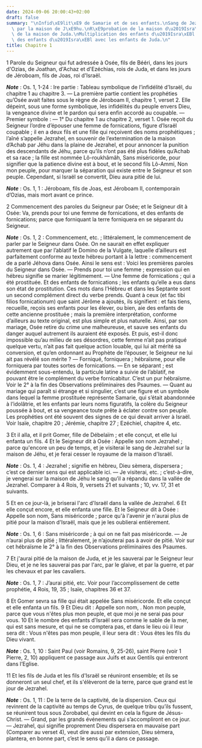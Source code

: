 ```yaml
---
date: 2024-09-06 20:00:43+02:00
draft: false
summary: "\nInfid\xE9lit\xE9 de Samarie et de ses enfants.\nSang de Jezrahel veng\xE9\
  \ par la maison de J\xE9hu.\nR\xE9probation de la maison d\u2019Isra\xEBl.\nProtection\
  \ de la maison de Juda.\nMultiplication des enfants d\u2019Isra\xEBl.\nR\xE9union\
  \ des enfants d\u2019Isra\xEBl avec les enfants de Juda.\n"
title: Chapitre 1
---
```





1 Parole du Seigneur qui fut adressée à Osée, fils de Bééri, dans les jours d'Ozias, de Joathan, d'Achaz et d'Ezéchias, rois de Juda, et dans les jours de Jéroboam, fils de Joas, roi d'Israël.

***Note*** :  Os. 1, 1-24 : Ire partie : Tableau symbolique de l’infidélité d’Israël, du chapitre 1 au chapitre 3. ― La première partie contient les prophéties qu’Osée avait faites sous le règne de Jéroboam II, chapitre 1, verset 2. Elle dépeint, sous une forme symbolique, les infidélités du peuple envers Dieu, la vengeance divine et le pardon qui sera enfin accordé au coupable. ― Premier symbole : ― 1° Du chapitre 1 au chapitre 2, verset 1. Osée reçoit du Seigneur l’ordre d’épouser une femme de fornications, figure d’Israël coupable ; il en a deux fils et une fille qui reçoivent des noms prophétiques ; l’aîné s’appelle Jezrahel, en souvenir de l’extermination de la maison d’Achab par Jéhu dans la plaine de Jezrahel, et pour annoncer la punition des descendants de Jéhu, parce qu’ils n’ont pas été plus fidèles qu’Achab et sa race ; la fille est nommée Lô-roukhâmâh, Sans miséricorde, pour signifier que la patience divine est à bout, et le second fils Lô-Ammi, Non mon peuple, pour marquer la séparation qui existe entre
le Seigneur et son peuple. Cependant, si Israël se convertit, Dieu aura pitié de lui.

***Note*** :  Os. 1, 1 : Jéroboam, fils de Joas, est Jéroboam II, contemporain d’Ozias, mais mort avant ce prince.


2 Commencement des paroles du Seigneur par Osée; et le Seigneur dit à Osée: Va, prends pour toi une femme de fornications, et des enfants de fornications; parce que forniquant la terre forniquera en se séparant du Seigneur.

***Note*** :  Os. 1, 2 : Commencement, etc. ; littéralement, le commencement de parler par le Seigneur dans Osée. On ne saurait en effet expliquer autrement que par l’ablatif le Domino de la Vulgate, laquelle d’ailleurs est parfaitement conforme au texte hébreu portant à la lettre : commencement de a parlé Jéhova dans Osée. Ainsi le sens est : Voici les premières paroles du Seigneur dans Osée. ― Prends pour toi une femme ; expression qui en hébreu signifie se marier légitimement. ― Une femme de fornications ; qui a été prostituée. Et des enfants de fornications ; les enfants qu’elle a eus dans son état de prostitution. Ces mots dans l’Hébreu et dans les Septante sont un second complément direct du verbe prends. Quant à ceux (et fac tibi filios fornicationum) que saint Jérôme a ajoutés, ils signifient : et fais tiens, recueille, reçois ses enfants pour les élever, ou bien, aie des enfants de cette ancienne prostituée ; mais la première interprétation, conforme d’ailleurs au texte original, est plus simple et plus
naturelle. Ainsi, par son mariage, Osée retire du crime une malheureuse, et sauve ses enfants du danger auquel autrement ils auraient été exposés. Et puis, est-il donc impossible qu’au milieu de ses désordres, cette femme n’ait pas pratiqué quelque vertu, n’ait pas fait quelque action louable, qui lui ait mérité sa conversion, et qu’en ordonnant au Prophète de l’épouser, le Seigneur ne lui ait pas révélé son mérite ? ― Forniqué, forniquera ; hébraïsme, pour elle forniquera par toutes sortes de fornications. ― En se séparant ; est évidemment sous-entendu, la particule latine a suivie de l’ablatif, ne pouvant être le complément du verbe fornicabitur. C’est un pur hébraïsme. Voir le 2° à la fin des Observations préliminaires des Psaumes. ― Quant au mariage qui paraît si étrange et si singulier, c’est une figure et un symbole dans lequel la femme prostituée représente Samarie, qui s’était abandonnée à l’idolâtrie, et les enfants par leurs noms figuratifs, la colère du Seigneur poussée à bout, et sa vengeance
toute prête à éclater contre son peuple. Les prophéties ont été souvent des signes de ce qui devait arriver à Israël. Voir Isaïe, chapitre 20 ; Jérémie, chapitre 27 ; Ezéchiel, chapitre 4, etc.

3 Et il alla, et il prit Gomer, fille de Débelaïm ; et elle conçut, et elle lui enfanta un fils. 4 Et le Seigneur dit à Osée : Appelle son nom Jezrahel ; parce qu'encore un peu de temps, et je visiterai le sang de Jezrahel sur la maison de Jéhu, et je ferai cesser le royaume de la maison d'Israël.

***Note*** :  Os. 1, 4 : Jezrahel ; signifie en hébreu, Dieu sèmera, dispersera ; c’est ce dernier sens qui est applicable ici. ― Je visiterai, etc. ; c’est-à-dire, je vengerai sur la maison de Jéhu le sang qu’il a répandu dans la vallée de Jezrahel. Comparer à 4 Rois, 9, versets 21 et suivants ; 10, vv. 17, 31 et suivants.

5 Et en ce jour-là, je briserai l'arc d'Israël dans la vallée de Jezrahel. 6 Et elle conçut encore, et elle enfanta une fille. Et le Seigneur dit à Osée : Appelle son nom, Sans miséricorde ; parce qu'à l'avenir je n'aurai plus de pitié pour la maison d'Israël, mais que je les oublierai entièrement.

***Note*** :  Os. 1, 6 : Sans miséricorde ; à qui on ne fait pas miséricorde. ― Je n’aurai plus de pitié ; littéralement, je n’ajouterai pas à avoir de pitié. Voir sur cet hébraïsme le 2° à la fin des Observations préliminaires des Psaumes.

7 Et j'aurai pitié de la maison de Juda, et je les sauverai par le Seigneur leur Dieu, et je ne les sauverai pas par l'arc, par le glaive, et par la guerre, et par les chevaux et par les cavaliers.

***Note*** :  Os. 1, 7 : J’aurai pitié, etc. Voir pour l’accomplissement de cette prophétie, 4 Rois, 19, 35 ; Isaïe, chapitres 36 et 37.

8 Et Gomer sevra sa fille qui était appelée Sans miséricorde. Et elle conçut et elle enfanta un fils. 9 Et Dieu dit : Appelle son nom, . Non mon peuple, parce que vous n'êtes plus mon peuple, et que moi je ne serai pas pour vous. 10 Et le nombre des enfants d'Israël sera comme le sable de la mer, qui est sans mesure, et qui ne se comptera pas, et dans le lieu où il leur sera dit : Vous n'êtes pas mon peuple, il leur sera dit : Vous êtes les fils du Dieu vivant.

***Note*** :  Os. 1, 10 : Saint Paul (voir Romains, 9, 25-26), saint Pierre (voir 1 Pierre, 2, 10) appliquent ce passage aux Juifs et aux Gentils qui entreront dans l’Eglise.

11 Et les fils de Juda et les fils d'Israël se réuniront ensemble; et ils se donneront un seul chef, et ils s'élèveront de la terre, parce que grand est le jour de Jezrahel.

***Note*** :  Os. 1, 11 : De la terre de la captivité, de la dispersion. Ceux qui revinrent de la captivité au temps de Cyrus, de quelque tribu qu’ils fussent, se réunirent tous sous Zorobabel, qui devint en cela la figure de Jésus-Christ. ― Grand, par les grands événements qui s’accompliront en ce jour. ― Jezrahel, qui signifie proprement Dieu dispersera en mauvaise part (Comparer au verset 4), veut dire aussi par extension, Dieu sèmera, plantera, en bonne part, c’est le sens qu’il a dans ce passage.

